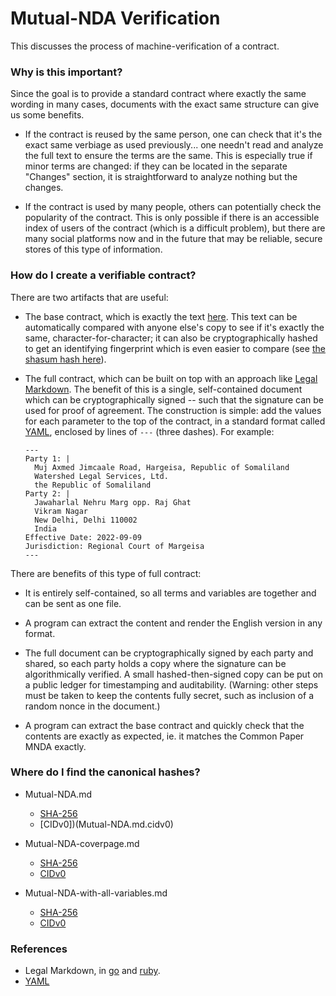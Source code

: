 # Mutual-NDA Verification

This discusses the process of machine-verification of a contract.

### Why is this important?

Since the goal is to provide a standard contract where exactly the same wording in many cases, documents with the exact same structure can give us some benefits.

* If the contract is reused by the same person, one can check that it's the exact same verbiage as used previously... one needn't read and analyze the full text to ensure the terms are the same. This is especially true if minor terms are changed: if they can be located in the separate "Changes" section, it is straightforward to analyze nothing but the changes.

* If the contract is used by many people, others can potentially check the popularity of the contract. This is only possible if there is an accessible index of users of the contract (which is a difficult problem), but there are many social platforms now and in the future that may be reliable, secure stores of this type of information.

### How do I create a verifiable contract?

There are two artifacts that are useful:

* The base contract, which is exactly the text [here](https://raw.githubusercontent.com/CommonPaper/Mutual-NDA/main/Mutual-NDA-preimage-lmd.md). This text can be automatically compared with anyone else's copy to see if it's exactly the same, character-for-character; it can also be cryptographically hashed to get an identifying fingerprint which is even easier to compare (see [the shasum hash here](Mutual-NDA-preimage-lmd.shasum)).

* The full contract, which can be built on top with an approach like [Legal Markdown](https://github.com/compleatang/legalmarkdown). The benefit of this is a single, self-contained document which can be cryptographically signed -- such that the signature can be used for proof of agreement. The construction is simple: add the values for each parameter to the top of the contract, in a standard format called [YAML](https://yaml.org/spec/1.2.2/), enclosed by lines of `---` (three dashes). For example:

    ```
    ---
    Party 1: |
      Muj Axmed Jimcaale Road, Hargeisa, Republic of Somaliland
      Watershed Legal Services, Ltd.
      the Republic of Somaliland
    Party 2: |
      Jawaharlal Nehru Marg opp. Raj Ghat
      Vikram Nagar
      New Delhi, Delhi 110002
      India
    Effective Date: 2022-09-09
    Jurisdiction: Regional Court of Margeisa
    ---
    ```

There are benefits of this type of full contract:

* It is entirely self-contained, so all terms and variables are together and can be sent as one file.

* A program can extract the content and render the English version in any format.

* The full document can be cryptographically signed by each party and shared, so each party holds a copy where the signature can be algorithmically verified. A small hashed-then-signed copy can be put on a public ledger for timestamping and auditability. (Warning: other steps must be taken to keep the contents fully secret, such as inclusion of a random nonce in the document.)

* A program can extract the base contract and quickly check that the contents are exactly as expected, ie. it matches the Common Paper MNDA exactly.

### Where do I find the canonical hashes?

* Mutual-NDA.md
  * [SHA-256](Mutual-NDA.md.sha256sum)
  * [CIDv0])(Mutual-NDA.md.cidv0)

* Mutual-NDA-coverpage.md
  * [SHA-256](Mutual-NDA-coverpage.md.sha256sum)
  * [CIDv0](Mutual-NDA-coverpage.md.cidv0)

* Mutual-NDA-with-all-variables.md
  * [SHA-256](Mutual-NDA-with-all-variables.md.sha256sum)
  * [CIDv0](Mutual-NDA-with-all-variables.md.cidv0)

### References

* Legal Markdown, in [go](https://github.com/compleatang/legalmarkdown) and [ruby](https://github.com/compleatang/legal-markdown).
* [YAML](https://yaml.org/spec/1.2.2/)
